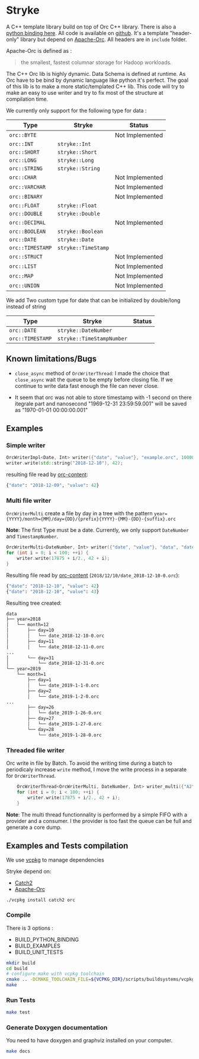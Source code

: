 # Stryke

A C++ template library build on top of Orc C++ library. There is also a [python binding here](python). All code is available on [github](https://github.com/edmBernard/Stryke). It's a template "header-only" library but depend on [Apache-Orc](https://orc.apache.org/). All headers are in `include` folder.

Apache-Orc is defined as :
> the smallest, fastest columnar storage for Hadoop workloads.

The C++ Orc lib is highly dynamic. Data Schema is defined at runtime. As Orc have to be bind by dynamic language like python it's perfect. The goal of this lib is to make a more static/templated C++ lib. This code will try to make an easy to use writer and try to fix most of the structure at compilation time.

We currently only support for the following type for data :

| Type | Stryke | Status |
|--|--|--|
|`orc::BYTE`||Not Implemented|
|`orc::INT`|`stryke::Int`||
|`orc::SHORT`|`stryke::Short`||
|`orc::LONG`|`stryke::Long`||
|`orc::STRING`|`stryke::String`||
|`orc::CHAR`||Not Implemented|
|`orc::VARCHAR`||Not Implemented|
|`orc::BINARY`||Not Implemented|
|`orc::FLOAT`|`stryke::Float`||
|`orc::DOUBLE`|`stryke::Double`||
|`orc::DECIMAL`||Not Implemented|
|`orc::BOOLEAN`|`stryke::Boolean`||
|`orc::DATE`|`stryke::Date`||
|`orc::TIMESTAMP`|`stryke::TimeStamp`||
|`orc::STRUCT`||Not Implemented|
|`orc::LIST`||Not Implemented|
|`orc::MAP`||Not Implemented|
|`orc::UNION`||Not Implemented|

We add Two custom type for date that can be initialized by double/long instead of string

| Type | Stryke | Status |
|--|--|--|
|`orc::DATE`|`stryke::DateNumber`||
|`orc::TIMESTAMP`|`stryke::TimeStampNumber`||


## Known limitations/Bugs

* `close_async` method of `OrcWriterThread`: I made the choice that `close_async` wait the queue to be empty before closing file. If we continue to write data fast enough the file can never close.

* It seem that orc was not able to store timestamp with -1 second on there itegrale part and nanosecond "1969-12-31 23:59:59.001" will be saved as "1970-01-01 00:00:00.001"

## Examples

### Simple writer

```cpp
OrcWriterImpl<Date, Int> writer({"date", "value"}, "example.orc", 100000);
writer.write(std::string("2018-12-10"), 42);
```

resulting file read by [orc-content](https://orc.apache.org/docs/cpp-tools.html#orc-contents):
```python
{"date": "2018-12-09", "value": 42}
```

### Multi file writer

`OrcWriterMulti` create a file by day in a tree with the pattern `year={YYYY}/month={MM}/day={DD}/{prefix}{YYYY}-{MM}-{DD}-{suffix}.orc`

**Note**: The first Type must be a date. Currently, we only support `DateNumber` and `TimestampNumber`.

```cpp
OrcWriterMulti<DateNumber, Int> writer({"date", "value"}, "data", "date_", 100000, 10);
for (int i = 0; i < 100; ++i) {
    writer.write(17875 + i/2., 42 + i);
}
```

Resulting file read by [orc-content](https://orc.apache.org/docs/cpp-tools.html#orc-contents) (`2018/12/10/date_2018-12-10-0.orc`):
```python
{"date": "2018-12-10", "value": 42}
{"date": "2018-12-10", "value": 43}
```

Resulting tree created:
```bash
data
├── year=2018
│   └── month=12
│       ├── day=10
│       │   └── date_2018-12-10-0.orc
│       ├── day=11
│       │   └── date_2018-12-11-0.orc
...
│       └── day=31
│           └── date_2018-12-31-0.orc
└── year=2019
    └── month=1
        ├── day=1
        │   └── date_2019-1-1-0.orc
        ├── day=2
        │   └── date_2019-1-2-0.orc
...
        ├── day=26
        │   └── date_2019-1-26-0.orc
        ├── day=27
        │   └── date_2019-1-27-0.orc
        └── day=28
            └── date_2019-1-28-0.orc
```

### Threaded file writer

Orc write in file by Batch. To avoid the writing time during a batch to periodicaly increase `write` method, I move the write process in a separate for `OrcWriterThread`.
```cpp
    OrcWriterThread<OrcWriterMulti, DateNumber, Int> writer_multi({"A2", "B2"}, "data", "date_", 1000000, 10);
    for (int i = 0; i < 100; ++i) {
        writer.write(17875 + i/2., 42 + i);
    }
```

**Note**: The multi thread functionnality is performed by a simple FIFO with a provider and a consumer. I the provider is too fast the queue can be full and generate a core dump.

## Examples and Tests compilation

We use [vcpkg](https://github.com/Microsoft/vcpkg) to manage dependencies

Stryke depend on:
* [Catch2](https://github.com/catchorg/Catch2)
* [Apache-Orc](https://orc.apache.org/)

```
./vcpkg install catch2 orc
```

### Compile

There is 3 options :
* BUILD_PYTHON_BINDING
* BUILD_EXAMPLES
* BUILD_UNIT_TESTS

```bash
mkdir build
cd build
# configure make with vcpkg toolchain
cmake .. -DCMAKE_TOOLCHAIN_FILE=${VCPKG_DIR}/scripts/buildsystems/vcpkg.cmake -DBUILD_PYTHON_BINDING=ON -DBUILD_EXAMPLES=ON -DBUILD_UNIT_TESTS=ON
make
```

### Run Tests

```bash
make test
```

### Generate Doxygen documentation

You need to have doxygen and graphviz installed on your computer.

```bash
make docs
```
